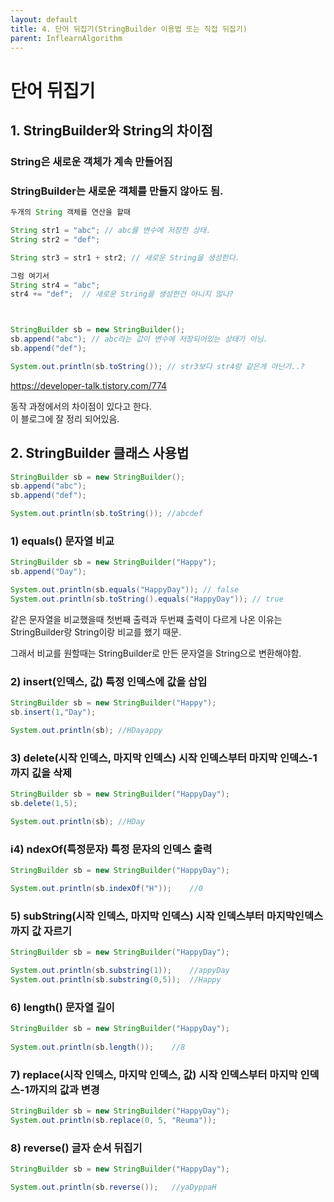 ```yaml
---
layout: default
title: 4. 단어 뒤집기(StringBuilder 이용법 또는 직접 뒤집기)
parent: InflearnAlgorithm
---
```

# 단어 뒤집기


## 1. StringBuilder와 String의 차이점 
  
### String은 새로운 객체가 계속 만들어짐 
### StringBuilder는 새로운 객체를 만들지 않아도 됨.

``` java
두개의 String 객체를 연산을 할때

String str1 = "abc"; // abc를 변수에 저장한 상태.
String str2 = "def";

String str3 = str1 + str2; // 새로운 String을 생성한다.

그럼 여기서 
String str4 = "abc";
str4 += "def";  // 새로운 String을 생성한건 아니지 않나?



StringBuilder sb = new StringBuilder();
sb.append("abc"); // abc라는 값이 변수에 저장되어있는 상태가 아님. 
sb.append("def");

System.out.println(sb.toString()); // str3보다 str4랑 같은게 아닌가..?
```  

https://developer-talk.tistory.com/774
  
동작 과정에서의 차이점이 있다고 한다.  
이 블로그에 잘 정리 되어있음.  
  
## 2. StringBuilder 클래스 사용법

``` java
StringBuilder sb = new StringBuilder();
sb.append("abc");
sb.append("def");

System.out.println(sb.toString()); //abcdef
```   
  
  

### **1) equals() 문자열 비교**  

``` java
StringBuilder sb = new StringBuilder("Happy");
sb.append("Day");

System.out.println(sb.equals("HappyDay")); // false
System.out.println(sb.toString().equals("HappyDay")); // true
```  
같은 문자열을 비교했을때 첫번째 출력과 두번쨰 출력이 다르게 나온 이유는  
StringBuilder랑 String이랑 비교를 했기 때문.  
  
그래서 비교를 원할때는 StringBuilder로 만든 문자열을 String으로 변환해야함. 


### **2) insert(인덱스, 값) 특정 인덱스에 값을 삽입**
``` java
StringBuilder sb = new StringBuilder("Happy");
sb.insert(1,"Day");

System.out.println(sb); //HDayappy
```  


### **3) delete(시작 인덱스, 마지막 인덱스) 시작 인덱스부터 마지막 인덱스-1까지 깂을 삭제**
``` java
StringBuilder sb = new StringBuilder("HappyDay");
sb.delete(1,5);

System.out.println(sb); //HDay
```  


### **i4) ndexOf(특정문자) 특정 문자의 인덱스 출력**
``` java
StringBuilder sb = new StringBuilder("HappyDay");

System.out.println(sb.indexOf("H"));    //0
```  


### **5) subString(시작 인덱스, 마지막 인덱스) 시작 인덱스부터 마지막인덱스까지 값 자르기**
``` java
StringBuilder sb = new StringBuilder("HappyDay");

System.out.println(sb.substring(1));    //appyDay
System.out.println(sb.substring(0,5));  //Happy
```  


### **6) length() 문자열 길이**
``` java
StringBuilder sb = new StringBuilder("HappyDay");
  
System.out.println(sb.length());    //8
```  


### **7) replace(시작 인덱스, 마지막 인덱스, 값) 시작 인덱스부터 마지막 인덱스-1까지의 값과 변경**
``` java
StringBuilder sb = new StringBuilder("HappyDay");
System.out.println(sb.replace(0, 5, "Reuma"));
```  


### **8) reverse() 글자 순서 뒤집기**
``` java
StringBuilder sb = new StringBuilder("HappyDay");

System.out.println(sb.reverse());   //yaDyppaH
```  
  
